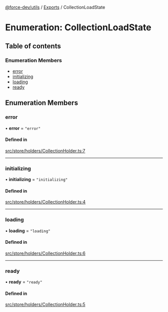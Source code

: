 [@force-dev/utils](../README.md) / [Exports](../modules.md) / CollectionLoadState

# Enumeration: CollectionLoadState

## Table of contents

### Enumeration Members

- [error](CollectionLoadState.md#error)
- [initializing](CollectionLoadState.md#initializing)
- [loading](CollectionLoadState.md#loading)
- [ready](CollectionLoadState.md#ready)

## Enumeration Members

### error

• **error** = ``"error"``

#### Defined in

[src/store/holders/CollectionHolder.ts:7](https://github.com/epifanovmd/utils/blob/3135168/src/store/holders/CollectionHolder.ts#L7)

___

### initializing

• **initializing** = ``"initializing"``

#### Defined in

[src/store/holders/CollectionHolder.ts:4](https://github.com/epifanovmd/utils/blob/3135168/src/store/holders/CollectionHolder.ts#L4)

___

### loading

• **loading** = ``"loading"``

#### Defined in

[src/store/holders/CollectionHolder.ts:6](https://github.com/epifanovmd/utils/blob/3135168/src/store/holders/CollectionHolder.ts#L6)

___

### ready

• **ready** = ``"ready"``

#### Defined in

[src/store/holders/CollectionHolder.ts:5](https://github.com/epifanovmd/utils/blob/3135168/src/store/holders/CollectionHolder.ts#L5)
